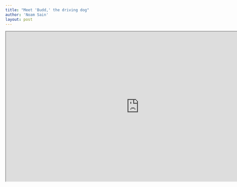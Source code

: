 ```yaml
---
title: "Meet 'Budd,' the driving dog"
author: 'Noam Sain'
layout: post
---
```


<iframe height="473" width="840" src="https://www.youtube.com/embed/6VX1V_96wyk?feature=oembed" title="Dog Drives a Car to the Casino"></iframe>
